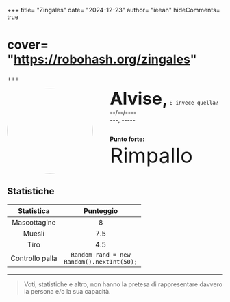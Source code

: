 +++
title= "Zingales"
date= "2024-12-23"
author= "ieeah"
hideComments= true
# cover= "https://robohash.org/zingales"
+++

<div class="player-header" style="display: flex;">
  <div class="player-avatar" style="margin-inline-end: 40px;">
    <img src="https://robohash.org/zingales" width="200px" height="200px" style="border-radius: 50%; aspect-ratio: 1; border: 15px solid #var(--accent)" />
  </div>
  <div class="player-info">
    <p class="player-name" style="margin-block: 0; font-size: 2.5rem; font-weight: bold; display: inline-block;" id="player-name">Alvise,</p>
    <code style="display: inline-block;">E invece quella?</code>
    <p class="player-age" style="margin-block: 0;">--/--/----</p>
    <p class="player-office" style="margin-block: 0;">---, -----</p>
    <div class="player-specials" style="margin-block: 1.75rem 0;">
      <p class="player-office" style="margin-block: 0;">
        <span style="font-weight: bold">Punto forte:</span>
        <span style="font-size: 3rem">Rimpallo</span>
      </p>
      <!-- <p class="player-office" style="margin-block: 0;">
        <span style="font-weight: bold">:</span>
        <span style="">Probabilmente l'amatriciana</span>
      </p> -->
    </div>
  </div>
</div>

## Statistiche

| Statistica | Punteggio |
| :---: | :---: |
| Mascottagine | 8 |
| Muesli | 7.5 |
| Tiro | 4.5 |
| Controllo palla | <code>Random rand = new Random().nextInt(50);</code> |

---

> Voti, statistiche e altro, non hanno la pretesa di rappresentare davvero la persona e/o la sua capacità.
